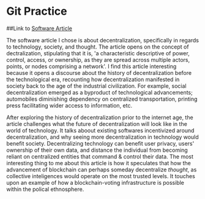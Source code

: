 # Git Practice

##Link to [Software Article](https://hackernoon.com/decentralizing-technology-society-and-thought-c59318a8aef9)

The software article I chose is about decentralization, specifically in regards to technology, society, and thought. The article opens on the concept of dectralization, stipulating that it is, 'a characteristic descriptive of power, control, access, or ownership, as they are spread across multiple actors, points, or nodes comprising a network'. I find this article interesting because it opens a discourse about the history of decentralization before the technological era, recounting how decentralization manifested in society back to the age of the industrial civilization. For example, social decentralization emerged as a byproduct of technological advancements; automobiles diminishing dependency on centralized transportation, printing press facilitating wider access to information, etc. 

After exploring the history of decentralization prior to the internet age, the article challenges what the future of decentralization will look like in the world of technology. It talks aboout existing softwares incentivized around decentralization, and why seeing more decentralization in technology would benefit society. Decentralizing technology can benefit user privacy, users' ownership of their own data, and distance the individual from becoming reliant on centralized entities that command & control their data. The most interesting thing to me about this article is how it speculates that how the advancement of blockchain can perhaps someday decentralize *thought*, as collective inteligences would operate on the most trusted levels. It touches upon an example of how a blockchain-voting infrastructure is possible within the polical ethnosphere.